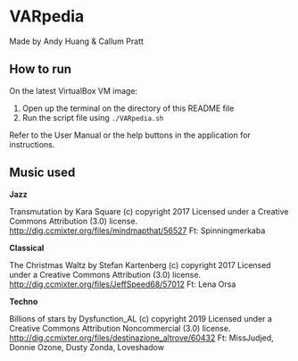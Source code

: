 # VARpedia
Made by Andy Huang & Callum Pratt

## How to run
On the latest VirtualBox VM image:
1. Open up the terminal on the directory of this README file
2. Run the script file using `./VARpedia.sh`

Refer to the User Manual or the help buttons in the application for instructions.


## Music used

**Jazz**

Transmutation by Kara Square
(c) copyright 2017 Licensed under a Creative Commons Attribution (3.0) license.
http://dig.ccmixter.org/files/mindmapthat/56527
Ft: Spinningmerkaba


**Classical**

The Christmas Waltz by Stefan Kartenberg
(c) copyright 2017 Licensed under a Creative Commons Attribution (3.0) license.
http://dig.ccmixter.org/files/JeffSpeed68/57012
Ft: Lena Orsa


**Techno**

Billions of stars by Dysfunction_AL
(c) copyright 2019 Licensed under a Creative Commons Attribution Noncommercial (3.0) license.
http://dig.ccmixter.org/files/destinazione_altrove/60432
Ft: MissJudjed, Donnie Ozone, Dusty Zonda, Loveshadow
